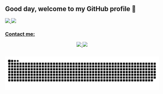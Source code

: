 ## Good day, welcome to my GitHub profile 👋

<!--
**HugoAGvCz/HugoAGvCz** is a ✨ _special_ ✨ repository because its `README.md` (this file) appears on your GitHub profile.

Here are some ideas to get you started:

- 🔭 I’m currently working on ...
- 🌱 I’m currently learning ...
- 👯 I’m looking to collaborate on ...
- 🤔 I’m looking for help with ...
- 💬 Ask me about ...
- 📫 How to reach me: ...
- 😄 Pronouns: ...
- ⚡ Fun fact: ...
-->

<div>
  <a href="https://github.com/HugoAGvCz">
  <img height="180em" src="https://github-readme-stats.vercel.app/api/top-langs/?username=HugoAGvCz&layout=compact&langs_count=7&theme=dracula"/>
  <img height="180em" src="https://github-readme-stats.vercel.app/api?username=HugoAGvCz&show_icons=true&theme=tokyonight&include_all_commits=true&count_private=true"/>
</div>

### Contact me:
<div align="center">  
  <a href="mailto:hacg2016@gmail.com">
    <img <img src="https://img.shields.io/badge/Gmail-D14836?style=for-the-badge&logo=gmail&logoColor=white" target="_blank">
  </a>
  <a href="https://www.linkedin.com/in/hugo-alejandro-galv%C3%A1n-c%C3%A1zares-726b65261" target="_blank">
    <img src="https://img.shields.io/badge/LinkedIn-0077B5?style=for-the-badge&logo=linkedin&logoColor=white" target="_blank">
  </a> 
</div>

##

![Snake Animation](https://github.com/HugoAGvCz/HugoAGvCz/blob/output/github-contribution-grid-snake.svg  )

